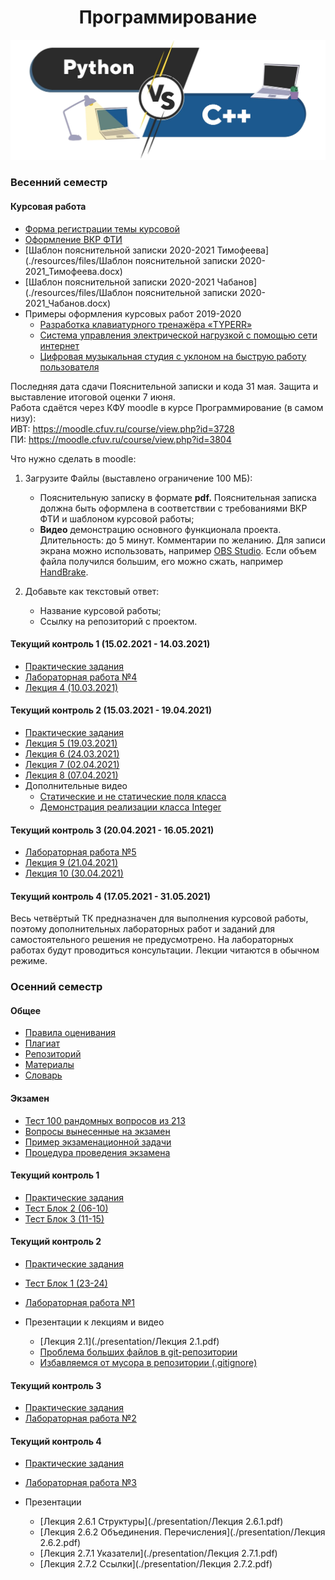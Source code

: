 <h1 align="center"> Программирование</h1>

![](./resources/img/python-vs-c-plu-plus.png)

### Весенний семестр

#### Курсовая работа

- [Форма регистрации темы курсовой](https://docs.google.com/forms/d/e/1FAIpQLSed3KDin4GlgMbF6ifkVimKDlfiKGf9yix-tAInFuNkmAfWSg/viewform?usp=sf_link)
- [Оформление ВКР ФТИ](./resources/files/Oformlenie-VKR-FTI-2019.pdf)
- [Шаблон пояснительной записки 2020-2021 Тимофеева](./resources/files/Шаблон пояснительной записки 2020-2021_Тимофеева.docx)
- [Шаблон пояснительной записки 2020-2021 Чабанов](./resources/files/Шаблон пояснительной записки 2020-2021_Чабанов.docx)
- Примеры оформления курсовых работ 2019-2020
  - [Разработка клавиатурного тренажёра «TYPERR»](./resources/files/course_work_example/typerr.pdf)
  - [Система управления электрической нагрузкой с помощью сети интернет](./resources/files/course_work_example/control_system.pdf)
  - [Цифровая музыкальная студия с уклоном на быструю работу пользователя](./resources/files/course_work_example/music_studio.pdf)

Последняя дата сдачи Пояснительной записки и кода 31 мая. Защита и выставление итоговой оценки 7 июня.  
Работа сдаётся через КФУ moodle в курсе Программирование (в самом низу):  
ИВТ: https://moodle.cfuv.ru/course/view.php?id=3728  
ПИ: https://moodle.cfuv.ru/course/view.php?id=3804

Что нужно сделать в moodle: 

1. Загрузите Файлы (выставлено ограничение 100 МБ):
   - Пояснительную записку в формате **pdf.** Пояснительная записка должна быть оформлена в соответствии с требованиями ВКР ФТИ и шаблоном курсовой работы;
   - **Видео** демонстрацию основного функционала проекта. Длительность: до 5 минут. Комментарии по желанию. Для записи экрана можно использовать, например [OBS Studio](https://obsproject.com/ru). Если объем файла получился большим, его можно сжать, например [HandBrake](https://handbrake.fr/).

2. Добавьте как текстовый ответ:
   - Название курсовой работы;
   - Ссылку на репозиторий с проектом.

#### Текущий контроль 1 (15.02.2021 - 14.03.2021)

- [Практические задания](./practice5.html)
- [Лабораторная работа №4](./lab4.html)
- [Лекция 4 (10.03.2021)](https://youtu.be/5-znSzcu6WM)

#### Текущий контроль 2 (15.03.2021 - 19.04.2021)

- [Практические задания](./practice6.html)
- [Лекция 5 (19.03.2021)](https://youtu.be/4TYCNn0MiBY)
- [Лекция 6 (24.03.2021)](https://youtu.be/dYyocymbLTw)
- [Лекция 7 (02.04.2021)](https://youtu.be/GYIXUCkpnaA)
- [Лекция 8 (07.04.2021)](https://youtu.be/7ifZ4yk8yLk)
- Дополнительные видео
  - [Статические и не статические поля класса](https://youtu.be/Ajr-Qp8SgkI)
  - [Демонстрация реализации класса Integer](https://youtu.be/6ebiXMUHOM0)

#### Текущий контроль 3 (20.04.2021 - 16.05.2021)

- [Лабораторная работа №5](./lab5.html)
- [Лекция 9 (21.04.2021)](https://youtu.be/FUEEQo0tsAY)
- [Лекция 10 (30.04.2021)](https://youtu.be/SsQxNHALprQ)

#### Текущий контроль 4 (17.05.2021 - 31.05.2021)

Весь четвёртый ТК предназначен для выполнения курсовой работы, поэтому дополнительных лабораторных работ и заданий для самостоятельного решения не предусмотрено.
На лабораторных работах будут проводиться консультации. Лекции читаются в обычном режиме.

### Осенний семестр

#### Общее

- [Правила оценивания](./scores.html)
- [Плагиат](./plagiat.html)
- [Репозиторий](./repo.html)
- [Материалы](./docs.html)
- [Словарь](./dict.html)

#### Экзамен

- [Тест 100 рандомных вопросов из 213](https://www.classmarker.com/online-test/start/?quiz=e7r600360ce1dc1c)
- [Вопросы вынесенные на экзамен](./exam_questions.html)
- [Пример экзаменационной задачи](./resources/files/exam_task_example.pdf)
- [Процедура проведения экзамена](./exam.html)

#### Текущий контроль 1

- [Практические задания](./practice1.html)
- [Тест Блок 2 (06-10)](https://www.classmarker.com/online-test/start/?quiz=7695f7a2821a44ad)
- [Тест Блок 3 (11-15)](https://www.classmarker.com/online-test/start/?quiz=mv95f90bdad343b3)

#### Текущий контроль 2

- [Практические задания](./practice2.html)
- [Тест Блок 1 (23-24)](https://www.classmarker.com/online-test/start/?quiz=gvm5fb48b9bb15c9)
- [Лабораторная работа №1](./lab1.html)
- Презентации к лекциям и видео
  
  - [Лекция 2.1](./presentation/Лекция 2.1.pdf)
  - [Проблема больших файлов в git-репозитории](https://youtu.be/of1zfdZMIvY)
  - [Избавляемся от мусора в репозитории (.gitignore)](https://youtu.be/f2LuiJBRHTk)

#### Текущий контроль 3

- [Практические задания](./practice3.html)
- [Лабораторная работа №2](./lab2.html)

#### Текущий контроль 4

- [Практические задания](./practice4.html)
- [Лабораторная работа №3](./lab3.html)
- Презентации
  
  - [Лекция 2.6.1 Структуры](./presentation/Лекция 2.6.1.pdf)
  - [Лекция 2.6.2 Объединения. Перечисления](./presentation/Лекция 2.6.2.pdf)
  - [Лекция 2.7.1 Указатели](./presentation/Лекция 2.7.1.pdf)
  - [Лекция 2.7.2 Ссылки](./presentation/Лекция 2.7.2.pdf)